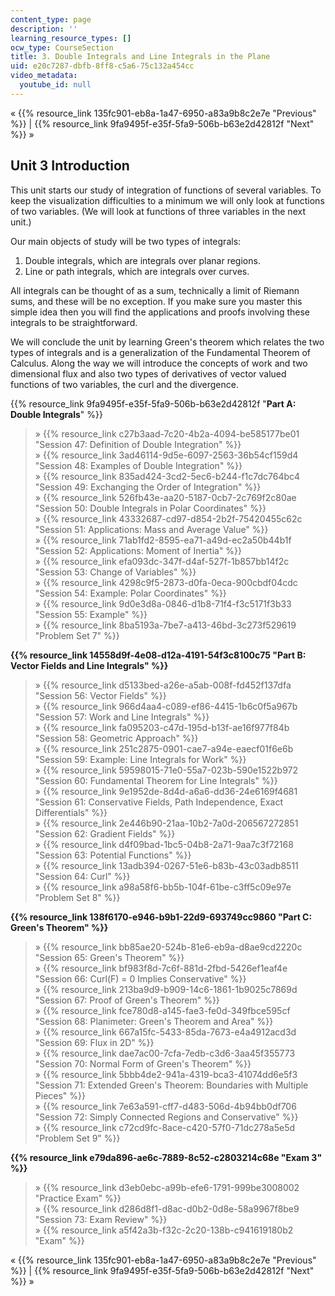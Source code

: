 ```yaml
---
content_type: page
description: ''
learning_resource_types: []
ocw_type: CourseSection
title: 3. Double Integrals and Line Integrals in the Plane
uid: e20c7287-dbfb-8ff8-c5a6-75c132a454cc
video_metadata:
  youtube_id: null
---
```


« {{% resource_link 135fc901-eb8a-1a47-6950-a83a9b8c2e7e "Previous" %}} | {{% resource_link 9fa9495f-e35f-5fa9-506b-b63e2d42812f "Next" %}} »

Unit 3 Introduction
-------------------

This unit starts our study of integration of functions of several variables. To keep the visualization difficulties to a minimum we will only look at functions of two variables. (We will look at functions of three variables in the next unit.)

Our main objects of study will be two types of integrals:

1.  Double integrals, which are integrals over planar regions.
2.  Line or path integrals, which are integrals over curves.

All integrals can be thought of as a sum, technically a limit of Riemann sums, and these will be no exception. If you make sure you master this simple idea then you will find the applications and proofs involving these integrals to be straightforward.

We will conclude the unit by learning Green's theorem which relates the two types of integrals and is a generalization of the Fundamental Theorem of Calculus. Along the way we will introduce the concepts of work and two dimensional flux and also two types of derivatives of vector valued functions of two variables, the curl and the divergence.

{{% resource_link 9fa9495f-e35f-5fa9-506b-b63e2d42812f "**Part A: Double Integrals**" %}}

> » {{% resource_link c27b3aad-7c20-4b2a-4094-be585177be01 "Session 47: Definition of Double Integration" %}}  
> » {{% resource_link 3ad46114-9d5e-6097-2563-36b54cf159d4 "Session 48: Examples of Double Integration" %}}  
> » {{% resource_link 835ad424-3cd2-5ec6-b244-f1c7dc764bc4 "Session 49: Exchanging the Order of Integration" %}}  
> » {{% resource_link 526fb43e-aa20-5187-0cb7-2c769f2c80ae "Session 50: Double Integrals in Polar Coordinates" %}}  
> » {{% resource_link 43332687-cd97-d854-2b2f-75420455c62c "Session 51: Applications: Mass and Average Value" %}}  
> » {{% resource_link 71ab1fd2-8595-ea71-a49d-ec2a50b44b1f "Session 52: Applications: Moment of Inertia" %}}  
> » {{% resource_link efa093dc-347f-d4af-527f-1b857bb14f2c "Session 53: Change of Variables" %}}  
> » {{% resource_link 4298c9f5-2873-d0fa-0eca-900cbdf04cdc "Session 54: Example: Polar Coordinates" %}}  
> » {{% resource_link 9d0e3d8a-0846-d1b8-71f4-f3c5171f3b33 "Session 55: Example" %}}  
> » {{% resource_link 8ba5193a-7be7-a413-46bd-3c273f529619 "Problem Set 7" %}}

**{{% resource_link 14558d9f-4e08-d12a-4191-54f3c8100c75 "Part B: Vector Fields and Line Integrals" %}}**

> » {{% resource_link d5133bed-a26e-a5ab-008f-fd452f137dfa "Session 56: Vector Fields" %}}  
> » {{% resource_link 966d4aa4-c089-ef86-4415-1b6c0f5a967b "Session 57: Work and Line Integrals" %}}  
> » {{% resource_link fa095203-c47d-195d-b13f-ae16f977f84b "Session 58: Geometric Approach" %}}  
> » {{% resource_link 251c2875-0901-cae7-a94e-eaecf01f6e6b "Session 59: Example: Line Integrals for Work" %}}  
> » {{% resource_link 59598015-71e0-55a7-023b-590e1522b972 "Session 60: Fundamental Theorem for Line Integrals" %}}  
> » {{% resource_link 9e1952de-8d4d-a6a6-dd36-24e6169f4681 "Session 61: Conservative Fields, Path Independence, Exact Differentials" %}}  
> » {{% resource_link 2e446b90-21aa-10b2-7a0d-206567272851 "Session 62: Gradient Fields" %}}  
> » {{% resource_link d4f09bad-1bc5-04b8-2a71-9aa7c3f72168 "Session 63: Potential Functions" %}}  
> » {{% resource_link 13adb394-0267-51e6-b83b-43c03adb8511 "Session 64: Curl" %}}  
> » {{% resource_link a98a58f6-bb5b-104f-61be-c3ff5c09e97e "Problem Set 8" %}}

**{{% resource_link 138f6170-e946-b9b1-22d9-693749cc9860 "Part C: Green's Theorem" %}}**

> » {{% resource_link bb85ae20-524b-81e6-eb9a-d8ae9cd2220c "Session 65: Green's Theorem" %}}  
> » {{% resource_link bf983f8d-7c6f-881d-2fbd-5426ef1eaf4e "Session 66: Curl(F) = 0 Implies Conservative" %}}  
> » {{% resource_link 213ba9d9-b909-14c6-1861-1b9025c7869d "Session 67: Proof of Green's Theorem" %}}  
> » {{% resource_link fce780d8-a145-fae3-fe0d-349fbce595cf "Session 68: Planimeter: Green's Theorem and Area" %}}  
> » {{% resource_link 667a15fc-5433-85da-7673-e4a4912acd3d "Session 69: Flux in 2D" %}}  
> » {{% resource_link dae7ac00-7cfa-7edb-c3d6-3aa45f355773 "Session 70: Normal Form of Green's Theorem" %}}  
> » {{% resource_link 5bbb4de2-941a-4319-bca3-41074dd6e5f3 "Session 71: Extended Green's Theorem: Boundaries with Multiple Pieces" %}}  
> » {{% resource_link 7e63a591-cff7-d483-506d-4b94bb0df706 "Session 72: Simply Connected Regions and Conservative" %}}  
> » {{% resource_link c72cd9fc-8ace-c420-57f0-71dc278a5e5d "Problem Set 9" %}}

**{{% resource_link e79da896-ae6c-7889-8c52-c2803214c68e "Exam 3" %}}**

> » {{% resource_link d3eb0ebc-a99b-efe6-1791-999be3008002 "Practice Exam" %}}  
> » {{% resource_link d286d8f1-d8ac-d0b2-0d8e-58a9967f8be9 "Session 73: Exam Review" %}}  
> » {{% resource_link a5f42a3b-f32c-2c20-138b-c941619180b2 "Exam" %}}

« {{% resource_link 135fc901-eb8a-1a47-6950-a83a9b8c2e7e "Previous" %}} | {{% resource_link 9fa9495f-e35f-5fa9-506b-b63e2d42812f "Next" %}} »